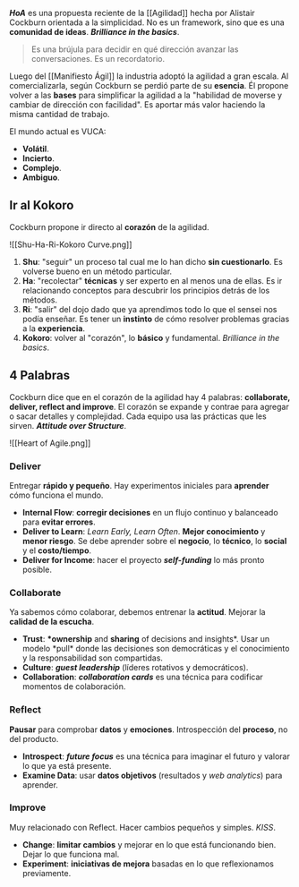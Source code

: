 **_HoA_** es una propuesta reciente de la [[Agilidad]] hecha por Alistair Cockburn orientada a la simplicidad. No es un framework, sino que es una **comunidad de ideas**. **_Brilliance in the basics_**.

> Es una brújula para decidir en qué dirección avanzar las conversaciones. Es un recordatorio.

Luego del [[Manifiesto Ágil]] la industria adoptó la agilidad a gran escala. Al comercializarla, según Cockburn se perdió parte de su **esencia**. Él propone volver a las **bases** para simplificar la agilidad a la "habilidad de moverse y cambiar de dirección con facilidad". Es aportar más valor haciendo la misma cantidad de trabajo.

El mundo actual es VUCA:

- **Volátil**.
- **Incierto**.
- **Complejo**.
- **Ambiguo**.

## Ir al Kokoro

Cockburn propone ir directo al **corazón** de la agilidad.

![[Shu-Ha-Ri-Kokoro Curve.png]]

1. **Shu**: "seguir" un proceso tal cual me lo han dicho **sin cuestionarlo**. Es volverse bueno en un método particular.
2. **Ha**: "recolectar" **técnicas** y ser experto en al menos una de ellas. Es ir relacionando conceptos para descubrir los principios detrás de los métodos.
3. **Ri**: "salir" del dojo dado que ya aprendimos todo lo que el sensei nos podía enseñar. Es tener un **instinto** de cómo resolver problemas gracias a la **experiencia**.
4. **Kokoro**: volver al "corazón", lo **básico** y fundamental. _Brilliance in the basics_.

## 4 Palabras

Cockburn dice que en el corazón de la agilidad hay 4 palabras: **collaborate, deliver, reflect and improve**. El corazón se expande y contrae para agregar o sacar detalles y complejidad. Cada equipo usa las prácticas que les sirven. **_Attitude over Structure_**.

![[Heart of Agile.png]]

### Deliver

Entregar **rápido y pequeño**. Hay experimentos iniciales para **aprender** cómo funciona el mundo.

- **Internal Flow**: **corregir decisiones** en un flujo continuo y balanceado para **evitar errores**.
- **Deliver to Learn**: _Learn Early, Learn Often_. **Mejor conocimiento** y **menor riesgo**. Se debe aprender sobre el **negocio**, lo **técnico**, lo **social** y el **costo/tiempo**.
- **Deliver for Income**: hacer el proyecto **_self-funding_** lo más pronto posible.

### Collaborate

Ya sabemos cómo colaborar, debemos entrenar la **actitud**. Mejorar la **calidad de la escucha**.

- **Trust**: **\*ownership** and **sharing** of decisions and insights*. Usar un modelo *pull\* donde las decisiones son democráticas y el conocimiento y la responsabilidad son compartidas.
- **Culture**: **_guest leadership_** (líderes rotativos y democráticos).
- **Collaboration**: **_collaboration cards_** es una técnica para codificar momentos de colaboración.

### Reflect

**Pausar** para comprobar **datos** y **emociones**. Introspección del **proceso**, no del producto.

- **Introspect**: **_future focus_** es una técnica para imaginar el futuro y valorar lo que ya está presente.
- **Examine Data**: usar **datos objetivos** (resultados y _web analytics_) para aprender.

### Improve

Muy relacionado con Reflect. Hacer cambios pequeños y simples. _KISS_.

- **Change**: **limitar cambios** y mejorar en lo que está funcionando bien. Dejar lo que funciona mal.
- **Experiment**: **iniciativas de mejora** basadas en lo que reflexionamos previamente.

